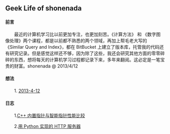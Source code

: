 ## Geek Life of shonenada

#### 前言
　　最近的计算机学习比以前更加专注，也更加刻苦。《计算方法》 和 《数字图像处理》两个课程，都是以前都不熟悉的两个领域，再加上帮毛老大写的《Similar Query and Index》，都在 BitBucket 上建立了版本库，托管我的代码还有研究记录。但是感觉这样还不够，因为除了这些，我还会研究其他方面的零零碎碎的东西，想将每天的计算机学习过程都记录下来，多年来翻阅。这必定是一笔宝贵的财富。shonenada @ 2013/4/12
　　
#### 想法
　　1. [2013-4-12]()
　　
#### 日志
　　1.[C++ 内置指针与智能指针性能比较]() 
     
　　2.[用 Python 实现的 HTTP 服务器]()
    